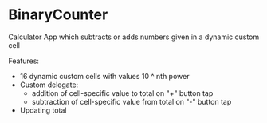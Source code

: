 # BinaryCounter
Calculator App which subtracts or adds numbers given in a dynamic custom cell

Features:
- 16 dynamic custom cells with values 10 ^ nth power
- Custom delegate:
  - addition of cell-specific value to total on "+" button tap
  - subtraction of cell-specific value from total on "-" button tap
- Updating total 
